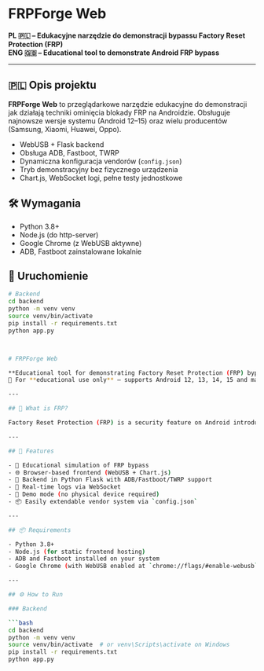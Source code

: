 

# FRPForge Web

**PL 🇵🇱 – Edukacyjne narzędzie do demonstracji bypassu Factory Reset Protection (FRP)**  
**ENG 🇬🇧 – Educational tool to demonstrate Android FRP bypass**

---

## 🇵🇱 Opis projektu

**FRPForge Web** to przeglądarkowe narzędzie edukacyjne do demonstracji jak działają techniki ominięcia blokady FRP na Androidzie. Obsługuje najnowsze wersje systemu (Android 12–15) oraz wielu producentów (Samsung, Xiaomi, Huawei, Oppo).

- WebUSB + Flask backend
- Obsługa ADB, Fastboot, TWRP
- Dynamiczna konfiguracja vendorów (`config.json`)
- Tryb demonstracyjny bez fizycznego urządzenia
- Chart.js, WebSocket logi, pełne testy jednostkowe

## 🛠 Wymagania

- Python 3.8+
- Node.js (do http-server)
- Google Chrome (z WebUSB aktywne)
- ADB, Fastboot zainstalowane lokalnie

## 🔧 Uruchomienie

```bash
# Backend
cd backend
python -m venv venv
source venv/bin/activate
pip install -r requirements.txt
python app.py



# FRPForge Web

**Educational tool for demonstrating Factory Reset Protection (FRP) bypass on Android devices**  
🧪 For **educational use only** — supports Android 12, 13, 14, 15 and major vendors like Samsung, Xiaomi, Huawei, Oppo.

---

## 🧠 What is FRP?

Factory Reset Protection (FRP) is a security feature on Android introduced in version 5.1 to prevent unauthorized access after a factory reset. FRPForge Web simulates and demonstrates how certain bypass methods work — legally and for learning purposes.

---

## 🚀 Features

- 🧠 Educational simulation of FRP bypass
- 🌐 Browser-based frontend (WebUSB + Chart.js)
- 🧰 Backend in Python Flask with ADB/Fastboot/TWRP support
- 📡 Real-time logs via WebSocket
- 🧪 Demo mode (no physical device required)
- 📦 Easily extendable vendor system via `config.json`

---

## 📦 Requirements

- Python 3.8+
- Node.js (for static frontend hosting)
- ADB and Fastboot installed on your system
- Google Chrome (with WebUSB enabled at `chrome://flags/#enable-webusb`)

---

## ⚙️ How to Run

### Backend

```bash
cd backend
python -m venv venv
source venv/bin/activate  # or venv\Scripts\activate on Windows
pip install -r requirements.txt
python app.py
